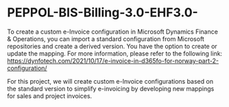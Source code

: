 # PEPPOL-BIS-Billing-3.0-EHF3.0-
To create a custom e-Invoice configuration in Microsoft Dynamics Finance & Operations, you can import a standard configuration from Microsoft repositories and create a derived version. You have the option to create or update the mapping. For more information, please refer to the following link: https://dynfotech.com/2021/10/17/e-invoice-in-d365fo-for-norway-part-2-configuration/

For this project, we will create custom e-Invoice configurations based on the standard version to simplify e-invoicing by developing new mappings for sales and project invoices.
